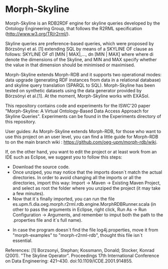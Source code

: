 # Morph-Skyline

Morph-Skyline is an RDB2RDF engine for skyline queries developed by the Ontology Engineering Group, that follows the R2RML specification (http://www.w3.org/TR/r2rml/). 

Skyline queries are preference-based queries, which were proposed by Börzsönyi et al. [1] extending SQL by means of a SKYLINE OF clause as follows: SKYLINE OF d1 [MIN | MAX],..., dn [MIN | MAX] where where di denote the dimensions of the Skyline, and MIN and MAX specify whether the value in that dimension should be minimised or maximised.

Morph-Skyline extends Morph-RDB and it supports two operational modes: data upgrade (generating RDF instances from data in a relational database) and skyline query translation (SPARQL to SQL). Morph-Skyline has been tested on synthetic datasets using the data generator provided by Börzsönyi et al.[1]. At the moment, Morph-Skyline works with EXASol.

This repository contains code and experiments for the ISWC'20 paper "Morph-Skyline: A Virtual Ontology-Based Data Access Approach for Skyline Queries". Experiments can be found in the Experiments directory of this repository.

User guides:
As Morph-Skyline extends Morph-RDB, for those who want to use this project on an user level, you can find a little guide for Morph-RDB to on the main branch wiki : https://github.com/oeg-upm/morph-rdb/wiki.

If, on the other hand, you want to edit the project or at least work from an IDE such as Eclipse, we suggest you to follow this steps:
 - Download the source code.
 - Once unziped, you may notice that the imports doesn´t match the actual directories. In order to avoid changing all the imports or all the directories, import this way: Import -> Maven -> Existing Maven Project, and select as root the folder where you unziped the project (it may take a few minutes).
 - Now that it´s finally imported, you can run the file es.upm.fi.dia.oeg.morph.r2rml.rdb.engine.MorphRDBRunner.scala (in other to pass the arguments in Eclipse, right click, Run As -> Run Configuration -> Arguments, and remember to imput both the path to the .properties file and it´s full name).
* In case the program doesn´t find the file log4j.properties, move it from "morph-examples" to "morph-r2rml-rdb", thought this file isn´t essential.

<!--- Acknowledgement: Since January 2020, the development of morph-Skyline has been supported by the SPRINT project (http://sprint-transport.eu/).--->

References:
[1] Borzsonyi, Stephan; Kossmann, Donald; Stocker, Konrad (2001). "The Skyline Operator". Proceedings 17th International Conference on Data Engineering: 421–430. doi:10.1109/ICDE.2001.914855.
